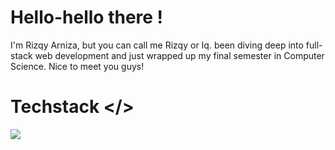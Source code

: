 # Hello-hello there !
I'm Rizqy Arniza, but you can call me Rizqy or Iq. been diving deep into full-stack web development and just wrapped up my final semester in Computer Science. Nice to meet you guys!
# Techstack </>
<img src="{
https://img.shields.io/badge/Laravel-FF2D20?style=for-the-badge&logo=laravel&logoColor=white}" />


